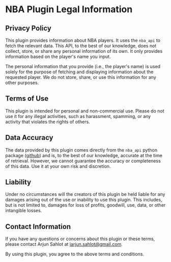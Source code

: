 # NBA Plugin Legal Information

## Privacy Policy

This plugin provides information about NBA players. It uses the `nba_api` to fetch the relevant data. This API, to the best of our knowledge, does not collect, store, or share any personal information of its own. It only provides information based on the player's name you input.

The personal information that you provide (i.e., the player's name) is used solely for the purpose of fetching and displaying information about the requested player. We do not store, share, or use this information for any other purposes.

## Terms of Use

This plugin is intended for personal and non-commercial use. Please do not use it for any illegal activities, such as harassment, spamming, or any activity that violates the rights of others.

## Data Accuracy

The data provided by this plugin comes directly from the `nba_api` python package ([github](https://github.com/swar/nba_api)) and is, to the best of our knowledge, accurate at the time of retrieval. However, we cannot guarantee the accuracy or completeness of this data. Use it at your own risk and discretion.

## Liability

Under no circumstances will the creators of this plugin be held liable for any damages arising out of the use or inability to use this plugin. This includes, but is not limited to, damages for loss of profits, goodwill, use, data, or other intangible losses.

## Contact Information

If you have any questions or concerns about this plugin or these terms, please contact Arjun Sahlot at [iarjun.sahlot@gmail.com](mailto:iarjun.sahlot@gmail.com).

By using this plugin, you agree to the above terms and conditions.
